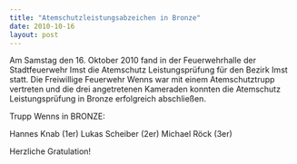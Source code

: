 ```yaml
---
title: "Atemschutzleistungsabzeichen in Bronze"
date: 2010-10-16
layout: post
---
```


Am Samstag den 16. Oktober 2010 fand in der Feuerwehrhalle der Stadtfeuerwehr Imst die Atemschutz Leistungsprüfung für den Bezirk Imst statt. Die Freiwillige Feuerwehr Wenns war mit einem Atemschutztrupp vertreten und die drei angetretenen Kameraden konnten die Atemschutz Leistungsprüfung in Bronze erfolgreich abschließen.

Trupp Wenns in BRONZE:

Hannes Knab (1er)
Lukas Scheiber (2er)
Michael Röck (3er)

Herzliche Gratulation!